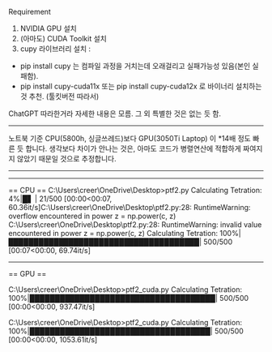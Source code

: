 Requirement 
1. NVIDIA GPU 설치
2. (아마도) CUDA Toolkit 설치
3. cupy 라이브러리 설치 : 
- pip install cupy 는 컴파일 과정을 거치는데 오래걸리고 실패가능성 있음(본인 실패함). 
- pip install cupy-cuda11x 또는 pip install cupy-cuda12x 로 바이너리 설치하는 것 추천. (툴킷버전 따라서)

ChatGPT 따라한거라 자세한 내용은 모름. 
그 외 특별한 것은 없는 듯 함. 

---

노트북 기준
CPU(5800h, 싱글쓰레드)보다 
GPU(3050Ti Laptop) 이 *14배 정도 빠른 듯 합니다. 
생각보다 차이가 안나는 것은, 아마도 코드가 병렬연산에 적합하게 짜여지지 않았기 때문일 것으로 추정합니다.

***

___ 
== CPU ==
C:\Users\creer\OneDrive\Desktop>ptf2.py
Calculating Tetration:   4%|█▋                                     | 21/500 [00:00<00:07, 60.36it/s]C:\Users\creer\OneDrive\Desktop\ptf2.py:28: RuntimeWarning: overflow encountered in power
  z = np.power(c, z)
C:\Users\creer\OneDrive\Desktop\ptf2.py:28: RuntimeWarning: invalid value encountered in power
  z = np.power(c, z)
Calculating Tetration: 100%|██████████████████████████████████████| 500/500 [00:07<00:00, 69.74it/s]

___

== GPU ==

C:\Users\creer\OneDrive\Desktop>ptf2_cuda.py
Calculating Tetration: 100%|█████████████████████████████████████| 500/500 [00:00<00:00, 937.47it/s]

C:\Users\creer\OneDrive\Desktop>ptf2_cuda.py
Calculating Tetration: 100%|████████████████████████████████████| 500/500 [00:00<00:00, 1053.61it/s]

